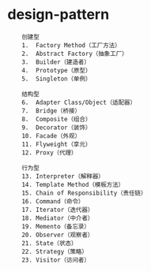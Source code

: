 # design-pattern
        创建型
        1.  Factory Method（工厂方法）
        2.  Abstract Factory（抽象工厂）
        3.  Builder（建造者）
        4.  Prototype（原型）
        5.  Singleton（单例）

        结构型
        6.  Adapter Class/Object（适配器）
        7.  Bridge（桥接）
        8.  Composite（组合）
        9.  Decorator（装饰）
        10. Facade（外观）
        11. Flyweight（享元）
        12. Proxy（代理）

        行为型
        13. Interpreter（解释器）
        14. Template Method（模板方法）
        15. Chain of Responsibility（责任链）
        16. Command（命令）
        17. Iterator（迭代器）
        18. Mediator（中介者）
        19. Memento（备忘录）
        20. Observer（观察者）
        21. State（状态）
        22. Strategy（策略）
        23. Visitor（访问者）
